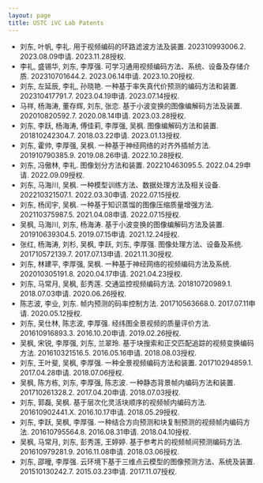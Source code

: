 ```yaml
---
layout: page
title: USTC iVC Lab Patents
---
```


- 刘东, 叶帆, 李礼. 用于视频编码的环路滤波方法及装置. 202310993006.2. 2023.08.09申请. 2023.11.28授权.
- 李礼, 盛锡华, 刘东, 李厚强. 可学习通用视频编码方法、系统、设备及存储介质. 202310701644.2. 2023.06.14申请. 2023.10.20授权.
- 刘东, 左延辰, 李礼, 孙晓艳. 一种基于率失真代价预测的编码方法和装置. 202310417791.7. 2023.04.19申请. 2023.07.14授权.
- 马祥, 杨海涛, 董存辉, 刘东, 张恋. 基于小波变换的图像编解码方法及装置. 202010820592.7. 2020.08.14申请. 2023.03.28授权.
- 刘东, 李跃, 杨海涛, 傅佳莉, 李厚强, 吴枫. 图像编解码方法和装置. 201810242304.7. 2018.03.22申请. 2023.01.13授权.
- 刘东, 霍帅, 李厚强, 吴枫. 一种基于神经网络的对齐外插帧方法. 201910790385.9. 2019.08.26申请. 2022.10.28授权.
- 刘东, 冯傲林, 李礼. 图像划分方法和装置. 202210463095.5. 2022.04.29申请. 2022.09.09授权.
- 刘东, 马海川, 吴枫. 一种模型训练方法、数据处理方法及相关设备. 202210321507.1. 2022.03.30申请. 2022.07.15授权.
- 刘东, 杨闰宇, 吴枫. 一种基于知识蒸馏的图像压缩质量增强方法. 202110375987.5. 2021.04.08申请. 2022.07.15授权.
- 吴枫, 马海川, 刘东, 杨海涛. 基于小波变换的图像编解码方法及装置. 201910639304.5. 2019.07.15申请. 2021.12.24授权.
- 张红, 杨海涛, 刘杉, 吴枫, 李跃, 刘东, 李厚强. 图像处理方法、设备及系统. 201710572139.7. 2017.07.13申请. 2021.11.30授权.
- 刘东, 林建平, 李厚强, 吴枫. 一种基于神经网络的视频编码方法及系统. 202010305191.8. 2020.04.17申请. 2021.04.23授权.
- 刘东, 马常月, 吴枫, 彭秀莲. 交通监控视频编码方法. 201810720989.1. 2018.07.03申请. 2020.06.26授权.
- 陈志波, 李业, 刘东. 帧内预测的码率控制方法. 201710563668.0. 2017.07.11申请. 2020.05.12授权.
- 刘东, 吴仕林, 陈志波, 李厚强. 经纬图全景视频的质量评价方法. 201610916893.3. 2016.10.20申请. 2019.02.26授权.
- 吴枫, 宋锐, 李厚强, 刘东, 兰翠玲. 基于块搜索和正交匹配追踪的视频变换编码方法. 201610321516.5. 2016.05.16申请. 2018.08.03授权.
- 刘东, 王叶斐, 吴枫, 李厚强. 一种全景视频编码方法和装置. 201710294859.1. 2017.04.28申请. 2018.07.06授权.
- 吴枫, 陈方栋, 刘东, 李厚强, 陈志波. 一种静态背景帧内编码方法和装置. 201710261328.2. 2017.04.20申请. 2018.07.03授权.
- 刘东, 郭磊, 吴枫. 基于层次化灵活块顺序的视频帧内编码方法. 201610902441.X. 2016.10.17申请. 2018.05.29授权.
- 刘东, 李跃, 吴枫, 李厚强. 一种结合方向预测和块复制预测的视频帧内编码方法. 201610795564.8. 2016.08.31申请. 2018.04.10授权.
- 吴枫, 马常月, 刘东, 彭秀莲, 王婷婷. 基于参考片的视频帧间预测编码方法. 201610979281.9. 2016.11.08申请. 2018.03.06授权.
- 刘东, 邵曈, 李厚强. 云环境下基于三维点云模型的图像预测方法、系统及装置. 201510130242.7. 2015.03.23申请. 2017.11.07授权.
